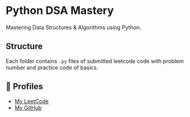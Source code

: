 # Python DSA Mastery
Mastering Data Structures & Algorithms using Python.

## Structure
Each folder contains `.py` files of submitted leetcode code with problem number and practice code of basics.

## 🔗 Profiles
- [My LeetCode](https://leetcode.com/vboot2)
- [My GitHub](https://github.com/vboot2)
